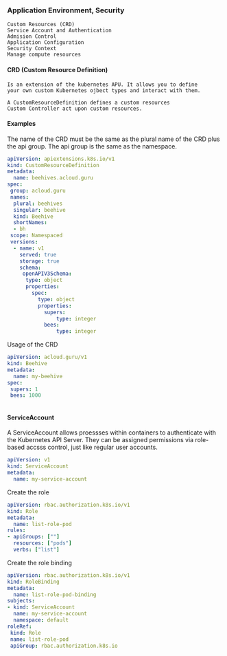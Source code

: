 ### Application Environment, Security

    Custom Resources (CRD)
    Service Account and Authentication
    Admision Control
    Application Configuration
    Security Context
    Manage compute resources

#### CRD (Custom Resource Definition)

    Is an extension of the kubernetes APU. It allows you to define
    your own custom Kubernetes ojbect types and interact with them.
 
    A CustomResourceDefinition defines a custom resources
    Custom Controller act upon custom resources.

#### Examples

The name of the CRD must be the same as the plural name of the CRD plus
the api group. The api group is the same as the namespace.

``` yaml
apiVersion: apiextensions.k8s.io/v1
kind: CustomResourceDefinition
metadata:
  name: beehives.acloud.guru
spec:
 group: acloud.guru
 names:
  plural: beehives
  singular: beehive
  kind: Beehive
  shortNames:
  - bh
 scope: Namespaced
 versions:
  - name: v1
    served: true
    storage: true
    schema:
     openAPIV3Schema:
      type: object
      properties:
        spec:
          type: object
          properties:
            supers:
                type: integer
            bees:
                type: integer        
```    
Usage of the CRD

```yaml
apiVersion: acloud.guru/v1
kind: Beehive
metadata:
  name: my-beehive
spec:
 supers: 1
 bees: 1000
    
```

#### ServiceAccount

A ServiceAccount allows proessses within containers to 
authenticate with the Kubernetes API Server. They can be
assigned permissions via role-based accsss control, just like
regular user accounts.


```yaml
apiVersion: v1
kind: ServiceAccount
metadata:
  name: my-service-account

```
Create the role

``` yaml
apiVersion: rbac.authorization.k8s.io/v1
kind: Role
metadata:
  name: list-role-pod
rules:
- apiGroups: [""]
  resources: ["pods"]
  verbs: ["list"]
```

Create the role binding

``` yaml
apiVersion: rbac.authorization.k8s.io/v1
kind: RoleBinding
metadata:
  name: list-role-pod-binding
subjects:
- kind: ServiceAccount
  name: my-service-account
  namespace: default
roleRef:
 kind: Role
 name: list-role-pod
 apiGroup: rbac.authorization.k8s.io
``` 
